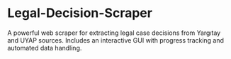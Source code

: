 # Legal-Decision-Scraper
A powerful web scraper for extracting legal case decisions from Yargıtay and UYAP sources. Includes an interactive GUI with progress tracking and automated data handling.
